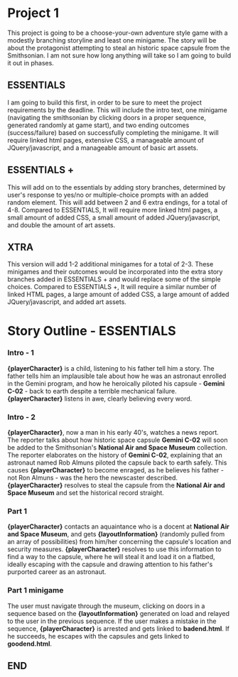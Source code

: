 
# **Project 1**

This project is going to be a choose-your-own adventure style game with a modestly branching storyline and least one minigame.  The story will be about the protagonist attempting to steal an historic space capsule from the Smithsonian.  I am not sure how long anything will take so I am going to build it out in phases.


## **ESSENTIALS**
I am going to build this first, in order to be sure to meet the project requirements by the deadline.  This will include the intro text, one minigame (navigating the smithsonian by clicking doors in a proper sequence, generated randomly at game start), and two ending outcomes (success/failure) based on successfully completing the minigame.  It will require linked html pages, extensive CSS, a manageable amount of JQuery/javascript, and a manageable amount of basic art assets.

## **ESSENTIALS +**
This will add on to the essentials by adding story branches, determined by user's response to yes/no or multiple-choice prompts with an added random element.  This will add between 2 and 6 extra endings, for a total of 4-8.  Compared to ESSENTIALS, It will require more linked html pages, a small amount of added CSS, a small amount of added JQuery/javascript, and double the amount of art assets.

## **XTRA**
This version will add 1-2 additional minigames for a total of 2-3.  These minigames and their outcomes would be incorporated into the extra story branches added in ESSENTIALS + and would replace some of the simple choices.  Compared to ESSENTIALS +, It will require a similar number of linked HTML pages, a large amount of added CSS, a large amount of added JQuery/javascript, and added art assets.

# Story Outline - ESSENTIALS

### Intro - 1

**{playerCharacter}** is a child, listening to his father tell him a story.  The father tells him an implausible tale about how he was an astronaut enrolled in the Gemini program, and how he heroically piloted his capsule - **Gemini C-02** - back to earth despite a terrible mechanical failure.  **{playerCharacter}** listens in awe, clearly believing every word.

### Intro - 2

**{playerCharacter}**, now a man in his early 40's, watches a news report.  The reporter talks about how historic space capsule **Gemini C-02** will soon be added to the Smithsonian's **National Air and Space Museum** collection.  The reporter elaborates on the history of **Gemini C-02**, explaining that an astronaut named Rob Almuns piloted the capsule back to earth safely.  This causes **{playerCharacter}** to become enraged, as he believes his father - not Ron Almuns - was the hero the newscaster described.  **{playerCharacter}** resolves to steal the capsule from the **National Air and Space Museum** and set the historical record straight.

### Part 1

**{playerCharacter}** contacts an aquaintance who is a docent at **National Air and Space Museum**, and gets **{layoutInformation}** (randomly pulled from an array of possibilities) from him/her concerning the capsule's location and security measures.  **{playerCharacter}** resolves to use this information to find a way to the capsule, where he will steal it and load it on a flatbed, ideally escaping with the capsule and drawing attention to his father's purported career as an astronaut.

### Part 1 minigame

The user must navigate through the museum, clicking on doors in a sequence based on the **{layoutInformation}** generated on load and relayed to the user in the previous sequence.  If the user makes a mistake in the sequence, **{playerCharacter}** is arrested and gets linked to **badend.html**.  If he succeeds, he escapes with the capsules and gets linked to **goodend.html**.  



## END
